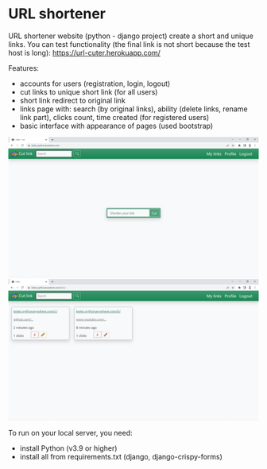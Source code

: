 # URL shortener

URL shortener website (python - django project) create a short and unique links. You can test functionality (the final link is not short because the test host is long): https://url-cuter.herokuapp.com/

Features:
- accounts for users (registration, login, logout)
- cut links to unique short link (for all users)
- short link redirect to original link
- links page with: search (by original links), ability (delete links, rename link part), clicks count, time created (for registered users)
- basic interface with appearance of pages (used bootstrap)

<img src="https://github.com/lestec-al/django-links/raw/master/pic-readme-1.jpg" />
<img src="https://github.com/lestec-al/django-links/raw/master/pic-readme-2.jpg" />

To run on your local server, you need:
- install Python (v3.9 or higher)
- install all from requirements.txt (django, django-crispy-forms)
